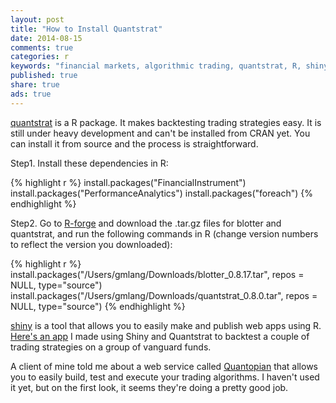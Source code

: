 ```yaml
---
layout: post
title: "How to Install Quantstrat"
date: 2014-08-15
comments: true
categories: r
keywords: "financial markets, algorithmic trading, quantstrat, R, shiny app, quantitative trading"
published: true
share: true 
ads: true
---
```


[quantstrat](http://blog.fosstrading.com/2011/08/introduction-to-quantstrat.html) is a R package. It makes backtesting trading strategies easy. It is still under heavy development and can't be installed from CRAN yet. You can install it from source and the process is straightforward.

Step1. Install these dependencies in R:


{% highlight r %}
install.packages("FinancialInstrument")
install.packages("PerformanceAnalytics")
install.packages("foreach")
{% endhighlight %}

Step2. Go to [R-forge](https://r-forge.r-project.org/R/?group_id=316) and download the .tar.gz files for blotter and quantstrat, and run the following commands in R (change version numbers to reflect the version you downloaded):


{% highlight r %}
install.packages("/Users/gmlang/Downloads/blotter_0.8.17.tar", repos = NULL, type="source")
install.packages("/Users/gmlang/Downloads/quantstrat_0.8.0.tar", repos = NULL, type="source")
{% endhighlight %}

[shiny](http://shiny.rstudio.com/) is a tool that allows you to easily make and publish web apps using R. [Here's an app](https://cabaceo.shinyapps.io/quantdp/) I made using Shiny and Quantstrat to backtest a couple of trading strategies on a group of vanguard funds. 

A client of mine told me about a web service called [Quantopian](https://www.quantopian.com/) that allows you to easily build, test and execute your trading algorithms. I haven't used it yet, but on the first look, it seems they're doing a pretty good job.
